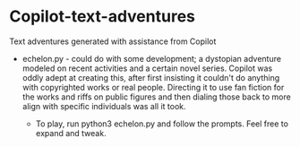 # Copilot-text-adventures
 Text adventures generated with assistance from Copilot
 
- echelon.py - could do with some development; a dystopian adventure modeled on recent activities and a certain novel series.  Copilot was oddly adept at creating this, after first insisting it couldn't do anything with copyrighted works or real people.  Directing it to use fan fiction for the works and riffs on public figures and then dialing those back to more align with specific individuals was all it took.

  - To play, run python3 echelon.py and follow the prompts.  Feel free to expand and tweak.
